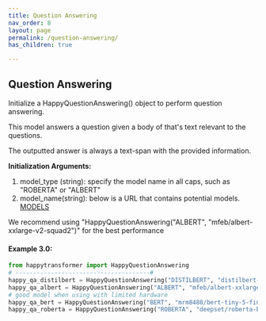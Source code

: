 ```yaml
---
title: Question Answering
nav_order: 8
layout: page
permalink: /question-answering/
has_children: true

---
```


## Question Answering 
Initialize a HappyQuestionAnswering() object to perform question answering. 

This model answers a question given a body of that's text relevant to the questions. 

The outputted answer is always a text-span with the provided information. 

**Initialization Arguments:**
1. model_type (string): specify the model name in all caps, such as "ROBERTA" or "ALBERT"
2. model_name(string): below is a URL that contains potential models. 
   [MODELS](https://huggingface.co/models?filter=question-answering)


We recommend using "HappyQuestionAnswering("ALBERT", "mfeb/albert-xxlarge-v2-squad2")" for the best performance 


#### Example 3.0:
```python
from happytransformer import HappyQuestionAnswering
# --------------------------------------#
happy_qa_distilbert = HappyQuestionAnswering("DISTILBERT", "distilbert-base-cased-distilled-squad")  # default
happy_qa_albert = HappyQuestionAnswering("ALBERT", "mfeb/albert-xxlarge-v2-squad2")
# good model when using with limited hardware 
happy_qa_bert = HappyQuestionAnswering("BERT", "mrm8488/bert-tiny-5-finetuned-squadv2")
happy_qa_roberta = HappyQuestionAnswering("ROBERTA", "deepset/roberta-base-squad2")

```